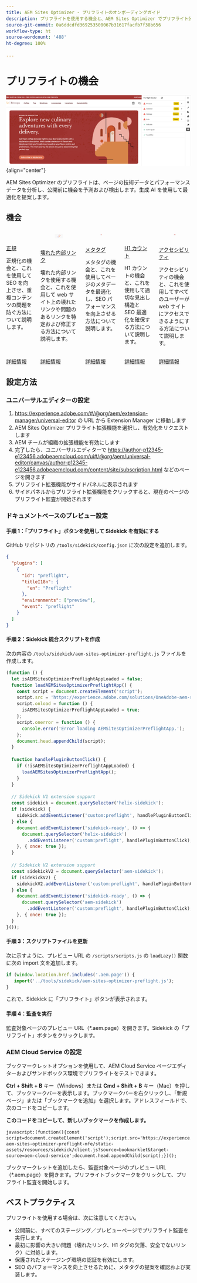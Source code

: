 ```yaml
---
title: AEM Sites Optimizer - プリフライトのオンボーディングガイド
description: プリフライトを使用する機会と、AEM Sites Optimizer でプリフライト分析を設定する方法について説明します。
source-git-commit: 0a6ddcdfd369253500067b31617facfb7f38b656
workflow-type: ht
source-wordcount: '488'
ht-degree: 100%

---
```



# プリフライトの機会

![プリフライトの機会](./assets/preflight/hero.png){align="center"}

<span class="preview">AEM Sites Optimizer のプリフライトは、ページの技術データとパフォーマンスデータを分析し、公開前に機会を予測および検出します。生成 AI を使用して最適化を提案します。</span>

## 機会

<!-- CARDS

* ../documentation/opportunities/invalid-or-missing-metadata.md
  {title=Canonical}
  {image=../assets/common/card-link.png}
* ../documentation/opportunities/broken-internal-links.md
  {title=Broken Internal Links}
  {image=../assets/common/card-link.png}
* ../documentation/opportunities/invalid-or-missing-metadata.md
  {title=Metatags}
  {image=../assets/common/card-code.png}
* ../documentation/opportunities/invalid-or-missing-metadata.md
  {title=H1 count}
  {image=../assets/common/card-code.png}
* ../documentation/opportunities/accessibility-issues.md
  {title=Accessibility}
  {image=../assets/common/card-puzzle.png}

-->
<!-- START CARDS HTML - DO NOT MODIFY BY HAND -->
<div class="columns">
    <div class="column is-half-tablet is-half-desktop is-one-third-widescreen" aria-label="Canonical">
        <div class="card" style="height: 100%; display: flex; flex-direction: column; height: 100%;">
            <div class="card-image">
                <figure class="image x-is-16by9">
                    <a href="../documentation/opportunities/invalid-or-missing-metadata.md" title="正規" target="_blank" rel="referrer">
                        <img class="is-bordered-r-small" src="../assets/common/card-link.png" alt="正規"
                             style="width: 100%; aspect-ratio: 16 / 9; object-fit: cover; overflow: hidden; display: block; margin: auto;">
                    </a>
                </figure>
            </div>
            <div class="card-content is-padded-small" style="display: flex; flex-direction: column; flex-grow: 1; justify-content: space-between;">
                <div class="top-card-content">
                    <p class="headline is-size-6 has-text-weight-bold">
                        <a href="../documentation/opportunities/invalid-or-missing-metadata.md" target="_blank" rel="referrer" title="正規">正規</a>
                    </p>
                    <p class="is-size-6">正規化の機会と、これを使用して SEO を向上させ、重複コンテンツの問題を防ぐ方法について説明します。</p>
                </div>
                <a href="../documentation/opportunities/invalid-or-missing-metadata.md" target="_blank" rel="referrer" class="spectrum-Button spectrum-Button--outline spectrum-Button--primary spectrum-Button--sizeM" style="align-self: flex-start; margin-top: 1rem;">
                    <span class="spectrum-Button-label has-no-wrap has-text-weight-bold">詳細情報</span>
                </a>
            </div>
        </div>
    </div>
    <div class="column is-half-tablet is-half-desktop is-one-third-widescreen" aria-label="Broken Internal Links">
        <div class="card" style="height: 100%; display: flex; flex-direction: column; height: 100%;">
            <div class="card-image">
                <figure class="image x-is-16by9">
                    <a href="../documentation/opportunities/broken-internal-links.md" title="壊れた内部リンク" target="_blank" rel="referrer">
                        <img class="is-bordered-r-small" src="../assets/common/card-link.png" alt="壊れた内部リンク"
                             style="width: 100%; aspect-ratio: 16 / 9; object-fit: cover; overflow: hidden; display: block; margin: auto;">
                    </a>
                </figure>
            </div>
            <div class="card-content is-padded-small" style="display: flex; flex-direction: column; flex-grow: 1; justify-content: space-between;">
                <div class="top-card-content">
                    <p class="headline is-size-6 has-text-weight-bold">
                        <a href="../documentation/opportunities/broken-internal-links.md" target="_blank" rel="referrer" title="壊れた内部リンク">壊れた内部リンク</a>
                    </p>
                    <p class="is-size-6">壊れた内部リンクを使用する機会と、これを使用して web サイト上の壊れたリンクや問題のあるリンクを特定および修正する方法について説明します。</p>
                </div>
                <a href="../documentation/opportunities/broken-internal-links.md" target="_blank" rel="referrer" class="spectrum-Button spectrum-Button--outline spectrum-Button--primary spectrum-Button--sizeM" style="align-self: flex-start; margin-top: 1rem;">
                    <span class="spectrum-Button-label has-no-wrap has-text-weight-bold">詳細情報</span>
                </a>
            </div>
        </div>
    </div>
    <div class="column is-half-tablet is-half-desktop is-one-third-widescreen" aria-label="Metatags">
        <div class="card" style="height: 100%; display: flex; flex-direction: column; height: 100%;">
            <div class="card-image">
                <figure class="image x-is-16by9">
                    <a href="../documentation/opportunities/invalid-or-missing-metadata.md" title="メタタグ" target="_blank" rel="referrer">
                        <img class="is-bordered-r-small" src="../assets/common/card-code.png" alt="メタタグ"
                             style="width: 100%; aspect-ratio: 16 / 9; object-fit: cover; overflow: hidden; display: block; margin: auto;">
                    </a>
                </figure>
            </div>
            <div class="card-content is-padded-small" style="display: flex; flex-direction: column; flex-grow: 1; justify-content: space-between;">
                <div class="top-card-content">
                    <p class="headline is-size-6 has-text-weight-bold">
                        <a href="../documentation/opportunities/invalid-or-missing-metadata.md" target="_blank" rel="referrer" title="メタタグ">メタタグ</a>
                    </p>
                    <p class="is-size-6">メタタグの機会と、これを使用してページのメタデータを最適化し、SEO パフォーマンスを向上させる方法について説明します。</p>
                </div>
                <a href="../documentation/opportunities/invalid-or-missing-metadata.md" target="_blank" rel="referrer" class="spectrum-Button spectrum-Button--outline spectrum-Button--primary spectrum-Button--sizeM" style="align-self: flex-start; margin-top: 1rem;">
                    <span class="spectrum-Button-label has-no-wrap has-text-weight-bold">詳細情報</span>
                </a>
            </div>
        </div>
    </div>
    <div class="column is-half-tablet is-half-desktop is-one-third-widescreen" aria-label="H1 count">
        <div class="card" style="height: 100%; display: flex; flex-direction: column; height: 100%;">
            <div class="card-image">
                <figure class="image x-is-16by9">
                    <a href="../documentation/opportunities/invalid-or-missing-metadata.md" title="H1 カウント" target="_blank" rel="referrer">
                        <img class="is-bordered-r-small" src="../assets/common/card-code.png" alt="H1 カウント"
                             style="width: 100%; aspect-ratio: 16 / 9; object-fit: cover; overflow: hidden; display: block; margin: auto;">
                    </a>
                </figure>
            </div>
            <div class="card-content is-padded-small" style="display: flex; flex-direction: column; flex-grow: 1; justify-content: space-between;">
                <div class="top-card-content">
                    <p class="headline is-size-6 has-text-weight-bold">
                        <a href="../documentation/opportunities/invalid-or-missing-metadata.md" target="_blank" rel="referrer" title="H1 カウント">H1 カウント</a>
                    </p>
                    <p class="is-size-6">H1 カウントの機会と、これを使用して適切な見出し構造と SEO 最適化を確保する方法について説明します。</p>
                </div>
                <a href="../documentation/opportunities/invalid-or-missing-metadata.md" target="_blank" rel="referrer" class="spectrum-Button spectrum-Button--outline spectrum-Button--primary spectrum-Button--sizeM" style="align-self: flex-start; margin-top: 1rem;">
                    <span class="spectrum-Button-label has-no-wrap has-text-weight-bold">詳細情報</span>
                </a>
            </div>
        </div>
    </div>
    <div class="column is-half-tablet is-half-desktop is-one-third-widescreen" aria-label="Accessibility">
        <div class="card" style="height: 100%; display: flex; flex-direction: column; height: 100%;">
            <div class="card-image">
                <figure class="image x-is-16by9">
                    <a href="../documentation/opportunities/accessibility-issues.md" title="アクセシビリティ" target="_blank" rel="referrer">
                        <img class="is-bordered-r-small" src="../assets/common/card-puzzle.png" alt="アクセシビリティ"
                             style="width: 100%; aspect-ratio: 16 / 9; object-fit: cover; overflow: hidden; display: block; margin: auto;">
                    </a>
                </figure>
            </div>
            <div class="card-content is-padded-small" style="display: flex; flex-direction: column; flex-grow: 1; justify-content: space-between;">
                <div class="top-card-content">
                    <p class="headline is-size-6 has-text-weight-bold">
                        <a href="../documentation/opportunities/accessibility-issues.md" target="_blank" rel="referrer" title="アクセシビリティ">アクセシビリティ</a>
                    </p>
                    <p class="is-size-6">アクセシビリティの機会と、これを使用してすべてのユーザーが web サイトにアクセスできるようにする方法について説明します。</p>
                </div>
                <a href="../documentation/opportunities/accessibility-issues.md" target="_blank" rel="referrer" class="spectrum-Button spectrum-Button--outline spectrum-Button--primary spectrum-Button--sizeM" style="align-self: flex-start; margin-top: 1rem;">
                    <span class="spectrum-Button-label has-no-wrap has-text-weight-bold">詳細情報</span>
                </a>
            </div>
        </div>
    </div>

</div>
<!-- END CARDS HTML - DO NOT MODIFY BY HAND -->

## 設定方法

### ユニバーサルエディターの設定

1. https://experience.adobe.com/#/@org/aem/extension-manager/universal-editor の URL から Extension Manager に移動します
2. AEM Sites Optimizer プリフライト拡張機能を選択し、有効化をリクエストします
3. AEM チームが組織の拡張機能を有効にします
4. 完了したら、ユニバーサルエディターで https://author-p12345-e123456.adobeaemcloud.com/ui#/@org/aem/universal-editor/canvas/author-p12345-e123456.adobeaemcloud.com/content/site/subscription.html などのページを開きます
5. プリフライト拡張機能がサイドパネルに表示されます
6. サイドパネルからプリフライト拡張機能をクリックすると、現在のページのプリフライト監査が開始されます

### ドキュメントベースのプレビュー設定

#### 手順 1：「プリフライト」ボタンを使用して Sidekick を有効にする

GitHub リポジトリの `/tools/sidekick/config.json` に次の設定を追加します。

```json
{
  "plugins": [
    {
      "id": "preflight",
      "titleI18n": {
        "en": "Preflight"
      },
      "environments": ["preview"],
      "event": "preflight"
    }
  ]
}
```

#### 手順 2：Sidekick 統合スクリプトを作成

次の内容の `/tools/sidekick/aem-sites-optimizer-preflight.js` ファイルを作成します。

```javascript
(function () {
  let isAEMSitesOptimizerPreflightAppLoaded = false;
  function loadAEMSitesOptimizerPreflightApp() {
    const script = document.createElement('script');
    script.src = 'https://experience.adobe.com/solutions/OneAdobe-aem-sites-optimizer-preflight-mfe/static-assets/resources/sidekick/client.js?source=plugin';
    script.onload = function () {
      isAEMSitesOptimizerPreflightAppLoaded = true;
    };
    script.onerror = function () {
      console.error('Error loading AEMSitesOptimizerPreflightApp.');
    };
    document.head.appendChild(script);
  }

  function handlePluginButtonClick() {
    if (!isAEMSitesOptimizerPreflightAppLoaded) {
      loadAEMSitesOptimizerPreflightApp();
    }
  }

  // Sidekick V1 extension support
  const sidekick = document.querySelector('helix-sidekick');
  if (sidekick) {
    sidekick.addEventListener('custom:preflight', handlePluginButtonClick);
  } else {
    document.addEventListener('sidekick-ready', () => {
      document.querySelector('helix-sidekick')
        .addEventListener('custom:preflight', handlePluginButtonClick);
    }, { once: true });
  }

  // Sidekick V2 extension support
  const sidekickV2 = document.querySelector('aem-sidekick');
  if (sidekickV2) {
    sidekickV2.addEventListener('custom:preflight', handlePluginButtonClick);
  } else {
    document.addEventListener('sidekick-ready', () => {
      document.querySelector('aem-sidekick')
        .addEventListener('custom:preflight', handlePluginButtonClick);
    }, { once: true });
  }
}());
```

#### 手順 3：スクリプトファイルを更新

次に示すように、プレビュー URL の `/scripts/scripts.js` の `loadLazy()` 関数に次の import 文を追加します。

```javascript
if (window.location.href.includes('.aem.page')) {
   import('../tools/sidekick/aem-sites-optimizer-preflight.js');
}
```

これで、Sidekick に「プリフライト」ボタンが表示されます。

#### 手順 4：監査を実行

監査対象ページのプレビュー URL（*.aem.page）を開きます。Sidekick の「プリフライト」ボタンをクリックします。

### AEM Cloud Service の設定

ブックマークレットオプションを使用して、AEM Cloud Service ページエディターおよびサンドボックス環境でプリフライトをテストできます。

<!-- Drag the button below to your Bookmarks Bar to get started. -->

**Ctrl + Shift + B** キー（Windows）または **Cmd + Shift + B** キー（Mac）を押して、ブックマークバーを表示します。ブックマークバーを右クリックし、「新規ページ」または「ブックマークを追加」を選択します。アドレスフィールドで、次のコードをコピーします。

<!-- **Drag this link to your Bookmarks Bar:**

<a href="javascript:(function(){const script=document.createElement('script');script.src='https://experience.adobe.com/solutions/OneAdobe-aem-sites-optimizer-preflight-mfe/static-assets/resources/sidekick/client.js?source=bookmarklet&target-source=aem-cloud-service';document.head.appendChild(script);})();">Preflight</a> -->

**このコードをコピーして、新しいブックマークを作成します。**

```
javascript:(function(){const script=document.createElement('script');script.src='https://experience.adobe.com/solutions/OneAdobe-aem-sites-optimizer-preflight-mfe/static-assets/resources/sidekick/client.js?source=bookmarklet&target-source=aem-cloud-service';document.head.appendChild(script);})();
```

ブックマークレットを追加したら、監査対象ページのプレビュー URL（*.aem.page）を開きます。プリフライトブックマークをクリックして、プリフライト監査を開始します。

## ベストプラクティス

プリフライトを使用する場合は、次に注意してください。

* 公開前に、すべてのステージング／プレビューページでプリフライト監査を実行します。
* 最初に影響の大きい問題（壊れたリンク、H1 タグの欠落、安全でないリンク）に対処します。
* 保護されたステージング環境の認証を有効にします。
* SEO のパフォーマンスを向上させるために、メタタグの提案を確認および実装します。

